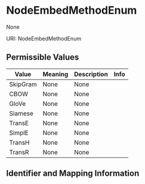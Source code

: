 # NodeEmbedMethodEnum

None

URI: NodeEmbedMethodEnum

## Permissible Values

| Value | Meaning | Description | Info |
| --- | --- | --- | --- |
| SkipGram | None | None | |
| CBOW | None | None | |
| GloVe | None | None | |
| Siamese | None | None | |
| TransE | None | None | |
| SimplE | None | None | |
| TransH | None | None | |
| TransR | None | None | |


## Identifier and Mapping Information






